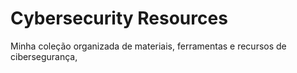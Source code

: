 # Cybersecurity Resources
Minha coleção organizada de materiais, ferramentas e recursos de cibersegurança,

